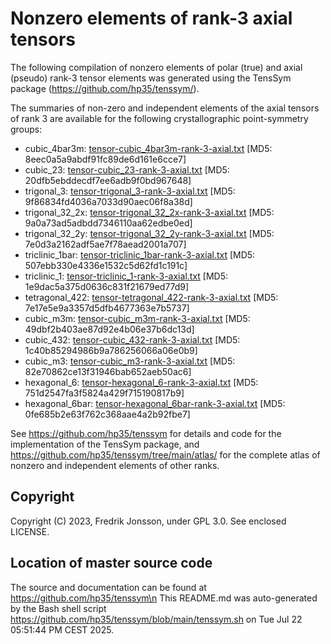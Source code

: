 # Nonzero elements of rank-3 axial tensors

The following compilation of nonzero elements of polar (true) and axial (pseudo) rank-3 tensor elements was  generated using the TensSym package (https://github.com/hp35/tenssym/).

The summaries of non-zero and independent elements of the axial tensors of rank 3 are available for the following crystallographic point-symmetry groups:
- cubic_4bar3m: [tensor-cubic_4bar3m-rank-3-axial.txt](tensor-cubic_4bar3m-rank-3-axial.txt) [MD5: 8eec0a5a9abdf91fc89de6d161e6cce7]
- cubic_23: [tensor-cubic_23-rank-3-axial.txt](tensor-cubic_23-rank-3-axial.txt) [MD5: 20dfb5ebddecdf7ee6adb9f0bd967648]
- trigonal_3: [tensor-trigonal_3-rank-3-axial.txt](tensor-trigonal_3-rank-3-axial.txt) [MD5: 9f86834fd4036a7033d90aec06f8a38d]
- trigonal_32_2x: [tensor-trigonal_32_2x-rank-3-axial.txt](tensor-trigonal_32_2x-rank-3-axial.txt) [MD5: 9a0a73ad5adbdd7346110aa62edbe0ed]
- trigonal_32_2y: [tensor-trigonal_32_2y-rank-3-axial.txt](tensor-trigonal_32_2y-rank-3-axial.txt) [MD5: 7e0d3a2162adf5ae7f78aead2001a707]
- triclinic_1bar: [tensor-triclinic_1bar-rank-3-axial.txt](tensor-triclinic_1bar-rank-3-axial.txt) [MD5: 507ebb330e4336e1532c5d62fd1c191c]
- triclinic_1: [tensor-triclinic_1-rank-3-axial.txt](tensor-triclinic_1-rank-3-axial.txt) [MD5: 1e9dac5a375d0636c831f21679ed77d9]
- tetragonal_422: [tensor-tetragonal_422-rank-3-axial.txt](tensor-tetragonal_422-rank-3-axial.txt) [MD5: 7e17e5e9a3357d5dfb4677363e7b5737]
- cubic_m3m: [tensor-cubic_m3m-rank-3-axial.txt](tensor-cubic_m3m-rank-3-axial.txt) [MD5: 49dbf2b403ae87d92e4b06e37b6dc13d]
- cubic_432: [tensor-cubic_432-rank-3-axial.txt](tensor-cubic_432-rank-3-axial.txt) [MD5: 1c40b85294986b9a786256066a06e0b9]
- cubic_m3: [tensor-cubic_m3-rank-3-axial.txt](tensor-cubic_m3-rank-3-axial.txt) [MD5: 82e70862ce13f31946bab652aeb50ac6]
- hexagonal_6: [tensor-hexagonal_6-rank-3-axial.txt](tensor-hexagonal_6-rank-3-axial.txt) [MD5: 751d2547fa3f5824a429f715190817b9]
- hexagonal_6bar: [tensor-hexagonal_6bar-rank-3-axial.txt](tensor-hexagonal_6bar-rank-3-axial.txt) [MD5: 0fe685b2e63f762c368aae4a2b92fbe7]

See https://github.com/hp35/tenssym for details and code for the implementation of the TensSym package, and https://github.com/hp35/tenssym/tree/main/atlas/ for the complete atlas of nonzero and independent elements of other ranks.

## Copyright
Copyright (C) 2023, Fredrik Jonsson, under GPL 3.0. See enclosed LICENSE.

## Location of master source code
The source and documentation can be found at https://github.com/hp35/tenssym\n
This README.md was auto-generated by the Bash shell script https://github.com/hp35/tenssym/blob/main/tenssym.sh on Tue Jul 22 05:51:44 PM CEST 2025.
